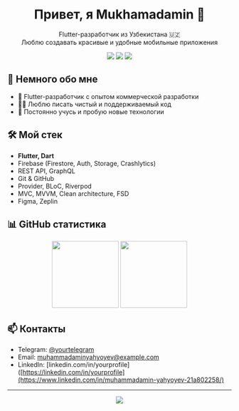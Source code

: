 <!-- Приветствие -->
<h1 align="center">Привет, я Mukhamadamin 👋</h1>
<p align="center">
  Flutter-разработчик из Узбекистана 🇺🇿 <br>
  Люблю создавать красивые и удобные мобильные приложения
</p>

<!-- Бейджи -->
<p align="center">
  <img src="https://img.shields.io/badge/Flutter-%2302569B.svg?style=for-the-badge&logo=Flutter&logoColor=white"/>
  <img src="https://img.shields.io/badge/Dart-%230175C2.svg?style=for-the-badge&logo=Dart&logoColor=white"/>
  <img src="https://img.shields.io/badge/Firebase-FFCA28?style=for-the-badge&logo=firebase&logoColor=black"/>
</p>

<!-- О себе -->
## 🚀 Немного обо мне

- 💼 Flutter-разработчик с опытом коммерческой разработки
- 👨‍💻 Люблю писать чистый и поддерживаемый код
- 🎯 Постоянно учусь и пробую новые технологии

<!-- Технологии -->
## 🛠️ Мой стек

- **Flutter, Dart**
- Firebase (Firestore, Auth, Storage, Crashlytics)
- REST API, GraphQL
- Git & GitHub
- Provider, BLoC, Riverpod
- MVC, MVVM, Clean architecture, FSD
- Figma, Zeplin


<!-- Статистика -->
## 📊 GitHub статистика

<p align="center">
  <img src="https://github-readme-stats.vercel.app/api?username=mukhamadamin&show_icons=true&theme=tokyonight" height="150"/>
  <img src="https://github-readme-stats.vercel.app/api/top-langs/?username=mukhamadamin&layout=compact&theme=tokyonight" height="150"/>
</p>

<!-- Контакты -->
## 📫 Контакты

- Telegram: [@yourtelegram](https://t.me/maheyev)
- Email: muhammadaminyahyoyev@example.com
- LinkedIn: [linkedin.com/in/yourprofile]([https://linkedin.com/in/yourprofile](https://www.linkedin.com/in/muhammadamin-yahyoyev-21a802258/)

<!-- Красивая подпись -->
---
<p align="center">
  <img src="https://capsule-render.vercel.app/api?type=waving&color=0:26c6da,100:1976d2&height=100&section=footer"/>
</p>
